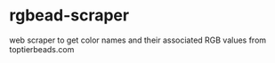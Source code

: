 # rgbead-scraper
web scraper to get color names and their associated RGB values from toptierbeads.com
